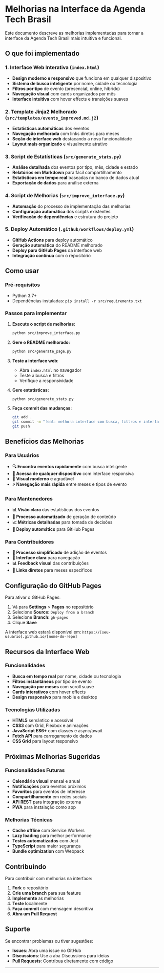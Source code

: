 # Melhorias na Interface da Agenda Tech Brasil

Este documento descreve as melhorias implementadas para tornar a interface da Agenda Tech Brasil mais intuitiva e funcional.

##  O que foi implementado

### 1.  Interface Web Interativa (`index.html`)
- **Design moderno e responsivo** que funciona em qualquer dispositivo
- **Sistema de busca inteligente** por nome, cidade ou tecnologia
- **Filtros por tipo** de evento (presencial, online, híbrido)
- **Navegação visual** com cards organizados por mês
- **Interface intuitiva** com hover effects e transições suaves

### 2. Template Jinja2 Melhorado (`src/templates/events_improved.md.j2`)
- **Estatísticas automáticas** dos eventos
- **Navegação melhorada** com links diretos para meses
- **Seção de interface web** destacando a nova funcionalidade
- **Layout mais organizado** e visualmente atrativo

### 3. Script de Estatísticas (`src/generate_stats.py`)
- **Análise detalhada** dos eventos por tipo, mês, cidade e estado
- **Relatórios em Markdown** para fácil compartilhamento
- **Estatísticas em tempo real** baseadas no banco de dados atual
- **Exportação de dados** para análise externa

### 4. Script de Melhorias (`src/improve_interface.py`)
- **Automação** do processo de implementação das melhorias
- **Configuração automática** dos scripts existentes
- **Verificação de dependências** e estrutura do projeto

### 5. Deploy Automático (`.github/workflows/deploy.yml`)
- **GitHub Actions** para deploy automático
- **Geração automática** do README melhorado
- **Deploy para GitHub Pages** da interface web
- **Integração contínua** com o repositório

## Como usar

### Pré-requisitos
- Python 3.7+
- Dependências instaladas: `pip install -r src/requirements.txt`

### Passos para implementar

1. **Execute o script de melhorias:**
   ```bash
   python src/improve_interface.py
   ```

2. **Gere o README melhorado:**
   ```bash
   python src/generate_page.py
   ```

3. **Teste a interface web:**
   - Abra `index.html` no navegador
   - Teste a busca e filtros
   - Verifique a responsividade

4. **Gere estatísticas:**
   ```bash
   python src/generate_stats.py
   ```

5. **Faça commit das mudanças:**
   ```bash
   git add .
   git commit -m "feat: melhora interface com busca, filtros e interface web"
   git push
   ```

## Benefícios das Melhorias

### Para Usuários
- **🔍 Encontra eventos rapidamente** com busca inteligente
- **📱 Acessa de qualquer dispositivo** com interface responsiva
- **🎨 Visual moderno** e agradável
- **⚡ Navegação mais rápida** entre meses e tipos de evento

### Para Mantenedores
- **📊 Visão clara** das estatísticas dos eventos
- **🔄 Processo automatizado** de geração de conteúdo
- **📈 Métricas detalhadas** para tomada de decisões
- **🚀 Deploy automático** para GitHub Pages

### Para Contribuidores
- **📝 Processo simplificado** de adição de eventos
- **🎯 Interface clara** para navegação
- **📊 Feedback visual** das contribuições
- **🔗 Links diretos** para meses específicos

##  Configuração do GitHub Pages

Para ativar o GitHub Pages:

1. Vá para **Settings** > **Pages** no repositório
2. Selecione **Source**: `Deploy from a branch`
3. Selecione **Branch**: `gh-pages`
4. Clique **Save**

A interface web estará disponível em: `https://[seu-usuario].github.io/[nome-do-repo]`

## Recursos da Interface Web

### Funcionalidades
- **Busca em tempo real** por nome, cidade ou tecnologia
- **Filtros instantâneos** por tipo de evento
- **Navegação por meses** com scroll suave
- **Cards interativos** com hover effects
- **Design responsivo** para mobile e desktop

### Tecnologias Utilizadas
- **HTML5** semântico e acessível
- **CSS3** com Grid, Flexbox e animações
- **JavaScript ES6+** com classes e async/await
- **Fetch API** para carregamento de dados
- **CSS Grid** para layout responsivo

## Próximas Melhorias Sugeridas

### Funcionalidades Futuras
- **Calendário visual** mensal e anual
- **Notificações** para eventos próximos
- **Favoritos** para eventos de interesse
- **Compartilhamento** em redes sociais
- **API REST** para integração externa
- **PWA** para instalação como app

### Melhorias Técnicas
- **Cache offline** com Service Workers
- **Lazy loading** para melhor performance
- **Testes automatizados** com Jest
- **TypeScript** para maior segurança
- **Bundle optimization** com Webpack

## Contribuindo

Para contribuir com melhorias na interface:

1. **Fork** o repositório
2. **Crie uma branch** para sua feature
3. **Implemente** as melhorias
4. **Teste** localmente
5. **Faça commit** com mensagem descritiva
6. **Abra um Pull Request**

## Suporte

Se encontrar problemas ou tiver sugestões:

- **Issues**: Abra uma issue no GitHub
- **Discussions**: Use a aba Discussions para ideias
- **Pull Requests**: Contribua diretamente com código

---


